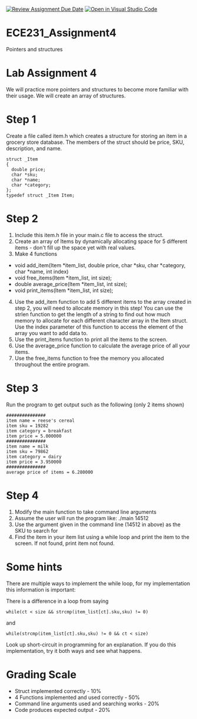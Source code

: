 [![Review Assignment Due Date](https://classroom.github.com/assets/deadline-readme-button-22041afd0340ce965d47ae6ef1cefeee28c7c493a6346c4f15d667ab976d596c.svg)](https://classroom.github.com/a/kLjJ9ncW)
[![Open in Visual Studio Code](https://classroom.github.com/assets/open-in-vscode-2e0aaae1b6195c2367325f4f02e2d04e9abb55f0b24a779b69b11b9e10269abc.svg)](https://classroom.github.com/online_ide?assignment_repo_id=16317073&assignment_repo_type=AssignmentRepo)
# ECE231_Assignment4
Pointers and structures
# Lab Assignment 4
We will practice more pointers and structures to become more familiar with their usage.  We will create an array of structures.

# Step 1
Create a file called item.h which creates a structure for storing an item in a grocery store database.  The members of the struct should be price, SKU, description, and name.  
```
struct _Item
{
  double price;
  char *sku;
  char *name;
  char *category;
};
typedef struct _Item Item;
```

# Step 2
1. Include this item.h file in your main.c file to access the struct.  
2. Create an array of Items by dynamically allocating space for 5 different items - don't fill up the space yet with real values.
3. Make 4 functions
  - void add_item(Item *item_list, double price, char *sku, char *category, char *name, int index)
  - void free_items(Item *item_list, int size);
  - double average_price(Item *item_list, int size);
  - void print_items(Item *item_list, int size);
4. Use the add_item function to add 5 different items to the array created in step 2, you will need to allocate memory in this step! You can use the strlen function to get the length of a string to find out how much memory to allocate for each different character array in the Item struct.  Use the index parameter of this function to access the element of the array you want to add data to.
5. Use the print_items function to print all the items to the screen.
6. Use the average_price function to calculate the average price of all your items.
7. Use the free_items function to free the memory you allocated throughout the entire program.

# Step 3
Run the program to get output such as the following (only 2 items shown)
```
###############
item name = reese's cereal
item sku = 19282
item category = breakfast
item price = 5.000000
###############
item name = milk
item sku = 79862
item category = dairy
item price = 3.950000
###############
average price of items = 6.280000
```

# Step 4
1. Modify the main function to take command line arguments
2. Assume the user will run the program like: ./main 14512
3. Use the argument given in the command line (14512 in above) as the SKU to search for
4. Find the item in your item list using a while loop and print the item to the screen.  If not found, print item not found.  

# Some hints
There are multiple ways to implement the while loop, for my implementation this information is important:

There is a difference in a loop from saying
```
while(ct < size && strcmp(item_list[ct].sku,sku) != 0)
```
and

```
while(strcmp(item_list[ct].sku,sku) != 0 && ct < size)
```
Look up short-circuit in programming for an explanation.  If you do this implementation, try it both ways and see what happens.

# Grading Scale
- Struct implemented correctly - 10%
- 4 Functions implemented and used correctly - 50%
- Command line arguments used and searching works - 20%
- Code produces expected output - 20%
